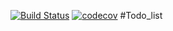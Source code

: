 [![Build Status](https://app.travis-ci.com/SergejBusch/Todo_list.svg?branch=master)](https://app.travis-ci.com/SergejBusch/Todo_list)
[![codecov](https://codecov.io/gh/SergejBusch/Todo_list/branch/master/graph/badge.svg?token=4QC88JRYKM)](https://codecov.io/gh/SergejBusch/Todo_list)
#Todo_list

